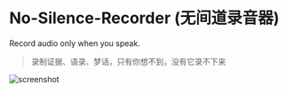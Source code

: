 # No-Silence-Recorder (无间道录音器)
Record audio only when you speak.
> 录制证据、语录、梦话，只有你想不到，没有它录不下来

![screenshot](screenshot.png)
